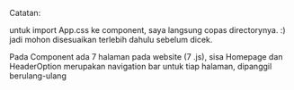 Catatan:

untuk import App.css ke component, saya langsung copas directorynya. :)
jadi mohon disesuaikan terlebih dahulu sebelum dicek.

Pada Component ada 7 halaman pada website (7 .js), sisa Homepage dan HeaderOption merupakan navigation bar untuk tiap halaman, dipanggil berulang-ulang